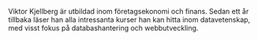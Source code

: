 Viktor Kjellberg är utbildad inom företagsekonomi och finans. Sedan ett år tillbaka läser han alla intressanta kurser han kan hitta inom datavetenskap, med visst fokus på databashantering och webbutveckling.